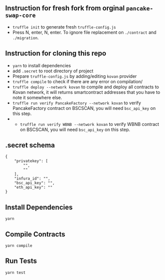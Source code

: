 ## Instruction for fresh fork from orginal `pancake-swap-core`
- `truffle init` to generate fresh `truffle-config.js`
- Press N, enter, N, enter. To ignore file replacement on `./contract` and `./migration`.

## Instruction for cloning this repo
- `yarn` to install dependencies
- add `.secret` to root directory of project
- Prepare `truffle-config.js` by adding/editing `kovan` provider
- `truffle compile` to check if there are any error on compilation/
- `truffle deploy --network kovan` to compile and deploy all contracts to Kovan network, it will returns smartcontract addresses that you have to note it somewhere else. 
- `truffle run verify PancakeFactory --network kovan` to verify PancakeFactory contract on BSCSCAN, you will need `bsc_api_key` on this step.
- - `truffle run verify WBNB --network kovan` to verify WBNB contract on BSCSCAN, you will need `bsc_api_key` on this step.


## .secret schema
```
{
	"privatekey": [
		"", 
		""
	],
	"infura_id": "",
	"bsc_api_key": "",
	"eth_api_key": ""
}
```

## Install Dependencies

`yarn`

## Compile Contracts

`yarn compile`

## Run Tests

`yarn test`
